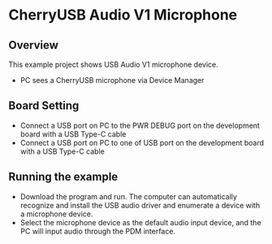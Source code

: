 # CherryUSB Audio V1 Microphone

## Overview

This example project shows USB Audio V1 microphone device.

- PC sees a CherryUSB microphone via Device Manager

## Board Setting

- Connect a USB port on PC to the PWR DEBUG port on the development board with a USB Type-C cable
- Connect a USB port on PC to one of USB port on the development board with a USB Type-C cable

## Running the example

- Download the program and run. The computer can automatically recognize and install the USB audio driver and enumerate a device with a microphone device.
- Select the microphone device as the default audio input device, and the PC will input audio through the PDM interface.